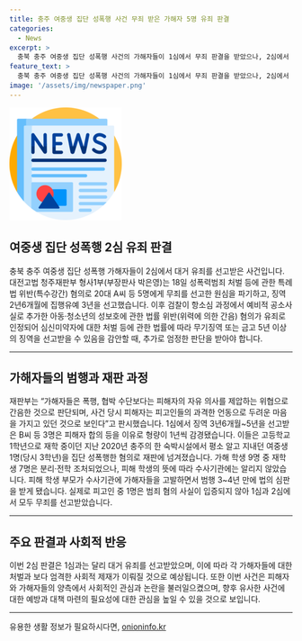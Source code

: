 ```yaml
---
title: 충주 여중생 집단 성폭행 사건 무죄 받은 가해자 5명 유죄 판결
categories:
  - News
excerpt: >
  충북 충주 여중생 집단 성폭행 사건의 가해자들이 1심에서 무죄 판결을 받았으나, 2심에서 대거 유죄 판결을 받았다. 5명 중 1명은 무죄를 선고받았고, 나머지는 징역형을 선고받았다. 이 사건은 3~4년 만에 법의 심판을 받게 되었고, 피해자 합의 등을 이유로 형량이 감경되었다. 폭행, 협박 수단보다는 피해자의 자유 의사를 제압하는 위협으로 간음한 것으로 인정되었다. 해당 사건은 아동·청소년의 성보호에 관한 법률 위반과 관련이 있다.
feature_text: >
  충북 충주 여중생 집단 성폭행 사건의 가해자들이 1심에서 무죄 판결을 받았으나, 2심에서 대거 유죄 판결을 받았다. 5명 중 1명은 무죄를 선고받았고, 나머지는 징역형을 선고받았다. 이 사건은 3~4년 만에 법의 심판을 받게 되었고, 피해자 합의 등을 이유로 형량이 감경되었다. 폭행, 협박 수단보다는 피해자의 자유 의사를 제압하는 위협으로 간음한 것으로 인정되었다. 해당 사건은 아동·청소년의 성보호에 관한 법률 위반과 관련이 있다.
image: '/assets/img/newspaper.png'
---
```


<p><img src="/assets/img/newspaper.png" alt="kimp 속보" /></p>

<h2 data-ke-size="size26">여중생 집단 성폭행 2심 유죄 판결</h2>

<p data-ke-size="size16">충북 충주 여중생 집단 성폭행 가해자들이 2심에서 대거 유죄를 선고받은 사건입니다. 대전고법 청주재판부 형사1부(부장판사 박은영)는 18일 성폭력범죄 처벌 등에 관한 특례법 위반(특수강간) 혐의로 20대 A씨 등 5명에게 무죄를 선고한 원심을 파기하고, 징역 2년6개월에 집행유예 3년을 선고했습니다. 이후 검찰이 항소심 과정에서 예비적 공소사실로 추가한 아동·청소년의 성보호에 관한 법률 위반(위력에 의한 간음) 혐의가 유죄로 인정되어 심신미약자에 대한 처벌 등에 관한 법률에 따라 무기징역 또는 금고 5년 이상의 징역을 선고받을 수 있음을 감안할 때, 추가로 엄정한 판단을 받아야 합니다.</p>

<hr>

<h2 data-ke-size="size26">가해자들의 범행과 재판 과정</h2>

<p data-ke-size="size16">재판부는 “가해자들은 폭행, 협박 수단보다는 피해자의 자유 의사를 제압하는 위협으로 간음한 것으로 판단되며, 사건 당시 피해자는 피고인들의 과격한 언동으로 두려운 마음을 가지고 있던 것으로 보인다”고 판시했습니다. 1심에서 징역 3년6개월~5년을 선고받은 B씨 등 3명은 피해자 합의 등을 이유로 형량이 1년씩 감경됐습니다. 이들은 고등학교 1학년으로 재학 중이던 지난 2020년 충주의 한 숙박시설에서 평소 알고 지내던 여중생 1명(당시 3학년)을 집단 성폭행한 혐의로 재판에 넘겨졌습니다. 가해 학생 9명 중 재학생 7명은 분리·전학 조처되었으나, 피해 학생의 뜻에 따라 수사기관에는 알리지 않았습니다. 피해 학생 부모가 수사기관에 가해자들을 고발하면서 범행 3~4년 만에 법의 심판을 받게 됐습니다. 실제로 피고인 중 1명은 범죄 혐의 사실이 입증되지 않아 1심과 2심에서 모두 무죄를 선고받았습니다.</p>

<hr>

<h2 data-ke-size="size26">주요 판결과 사회적 반응</h2>

<p data-ke-size="size16">이번 2심 판결은 1심과는 달리 대거 유죄를 선고받았으며, 이에 따라 각 가해자들에 대한 처벌과 보다 엄격한 사회적 제재가 이뤄질 것으로 예상됩니다. 또한 이번 사건은 피해자와 가해자들의 양측에서 사회적인 관심과 논란을 불러일으켰으며, 향후 유사한 사건에 대한 예방과 대책 마련의 필요성에 대한 관심을 높일 수 있을 것으로 보입니다.</p>

<hr>
유용한 생활 정보가 필요하시다면, <a href="https://onioninfo.kr" rel="dofollow">onioninfo.kr</a>


